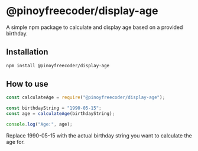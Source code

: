# @pinoyfreecoder/display-age

A simple npm package to calculate and display age based on a provided birthday.

## Installation

```bash
npm install @pinoyfreecoder/display-age
```

## How to use

```javascript
const calculateAge = require("@pinoyfreecoder/display-age");

const birthdayString = "1990-05-15";
const age = calculateAge(birthdayString);

console.log("Age:", age);
```

Replace 1990-05-15 with the actual birthday string you want to calculate the age for.
